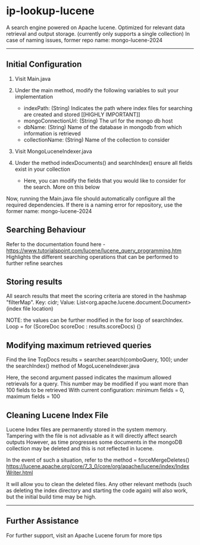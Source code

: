 # ip-lookup-lucene
 A search engine powered on Apache lucene. Optimized for relevant data retrieval and output storage. (currently only supports a single collection)
 In case of naming issues, former repo name: mongo-lucene-2024

---

## Initial Configuration
 1. Visit Main.java
 2. Under the main method, modify the following variables to suit your implementation
    - indexPath: (String) Indicates the path where index files for searching are created and stored [[HIGHLY IMPORTANT]]
    - mongoConnectionUrl: (String) The url for the mongo db host
    - dbName: (String) Name of the database in mongodb from which information is retrieved
    - collectionName: (String) Name of the collection to consider
   
 3. Visit MongoLuceneIndexer.java
 4. Under the method indexDocuments() and searchIndex() ensure all fields exist in your collection
    - Here, you can modify the fields that you would like to consider for the search. More on this below

 Now, running the Main.java file should automatically configure all the required dependencies. If there is a naming error for repository, use the former name: mongo-lucene-2024


## Searching Behaviour
 Refer to the documentation found here - https://www.tutorialspoint.com/lucene/lucene_query_programming.htm
 Highlights the different searching operations that can be performed to further refine searches


## Storing results
 All search results that meet the scoring criteria are stored in the hashmap "filterMap". 
 Key: cidr; Value: List<org.apache.lucene.document.Document> (index file location)

 NOTE: the values can be further modified in the for loop of searchIndex. Loop = for (ScoreDoc scoreDoc : results.scoreDocs) {}


## Modifying maximum retrieved queries
 Find the line
     TopDocs results = searcher.search(comboQuery, 100);
 under the searchIndex() method of MogoLuceneIndexer.java
 
 Here, the second argument passed indicates the maximum allowed retrievals for a query. This number may be modified if you want more than 100 fields to be retrieved
 With current configuration: minimum fields = 0, maximum fields = 100


## Cleaning Lucene Index File
 Lucene Index files are permanently stored in the system memory. Tampering with the file is not adivsable as it will directly affect search outputs
 However, as time progresses some documents in the mongoDB collection may be deleted and this is not reflected in lucene.
 
 In the event of such a situation, refer to the method = forceMergeDeletes() 
 https://lucene.apache.org/core/7_3_0/core/org/apache/lucene/index/IndexWriter.html
 
 It will allow you to clean the deleted files. Any other relevant methods (such as deleting the index directory and starting the code again) will also work, but the initial build time may be high.

---

## Further Assistance
 For further support, visit an Apache Lucene forum for more tips 
